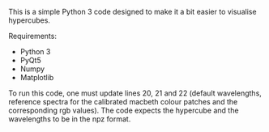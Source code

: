 This is a simple Python 3 code designed to make it a bit easier to visualise hypercubes.

Requirements:
- Python 3
- PyQt5
- Numpy
- Matplotlib

To run this code, one must update lines 20, 21 and 22 (default wavelengths, reference spectra for the calibrated macbeth colour patches and the corresponding rgb values).
The code expects the hypercube and the wavelengths to be in the npz format.

